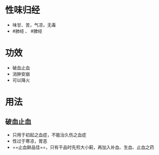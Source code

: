 # 性味归经
- 味甘、苦，气凉，无毒
- #肺经 、 #脾经 
# 功效
- 破血止血
- 消肿安崩
- 可以降火
# 用法
## 破血止血
- 只用于初起之血症，不能治久伤之血症
- 性过于寒凉，胃恶
- ==止血鲜品佳==，只有干品时先煎大小蓟，再加入补血、生血、止血之药